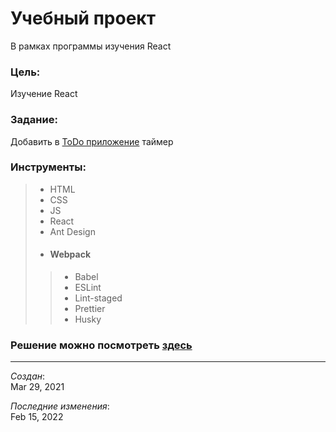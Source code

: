 # Учебный проект
В рамках программы изучения React

### Цель:
Изучение React

### Задание:
Добавить в [ToDo приложение](https://github.com/IakovlevDmitrii/todo) таймер

### Инструменты:
> - HTML
> - CSS
> - JS
> - React
> - Ant Design
> - #### Webpack
>> - Babel
>> - ESLint
>> - Lint-staged
>> - Prettier
>> - Husky

### Решение можно посмотреть [здесь](https://todo-independent-of-filtration.vercel.app/)

---
_Создан_:  
Mar 29, 2021

_Последние изменения_:  
Feb 15, 2022

